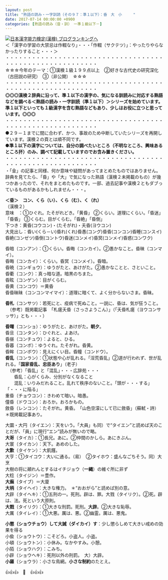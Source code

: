 ```yaml
---
layout: post
title: "熟語の読み・一字訓読（その９７：準１以下）：昏　大　小　　　"
date: 2017-07-14 00:00:00 +0900
categories: [熟語の読み（音・訓）　ー準１級以下－]
---
```


[![](/syuusyuu9701/assets/images/熟語の読み・一字訓読（その９７：準１以下）：昏-大-小--br_c_3028_1.gif)](http://blog.with2.net/link.php?1659096:3028 "日本漢字能力検定(漢検) ブログランキングへ")[日本漢字能力検定(漢検) ブログランキングへ](http://blog.with2.net/link.php?1659096:3028)  
＜「漢字の学習の大禁忌は作輟なり」・・・「作輟（サクテツ）」：やったりやらなかったりすること・・・＞  
・・・・・・・・・・・・・・・・・・・・・・・・・・・・・・・・・・・・・・・・・・・・・・・・・・・・・・・・・  
☆☆☆今年のテーマ：①漢検１級１９９点以上　②好きな古代史の研究深化（古田説の研究）　③（非公開）　☆☆☆　　  
・・・・・・・・・・・・・・・・・・・・・・・・・・・・・・・・・・・・・・・・・・・・・・・・・・・・・・・・・  
**◎◎◎漢検２辞典に沿って、準１以下の漢字の、気になる訓読みに対応する熟語などを調べる＜熟語の読み・一字訓読（準１以下）＞シリーズを始めています。準１以下といっても１級漢字を含む熟語などもあり、少しはお役に立つと思っています。◎◎◎**  
・・・・・・・・・・・・・・・・・・・・・・・・・・・・・・・・・・・・・・・・・・・・・・・・・・・・・・・・・  
●２９－１までに間に合わず、かつ、事故のため中断していたシリーズを再開しています。漢検２の頁とは順不同です。  
**●準１以下の漢字については、自分の調べたいところ（不明なところ、興味あるところ抔）のみ、調べて記載していますのでお含み置きください。**  
・・・・・・・・・・・・・・・・・・・・・・・・・・・・・・・・・・・・・・・・・・・・・・・・・・・・・・・・・  
・「金」の記事と同様、何か意味や疑問があってまとめたものではありません。辞典を見てたら、「昏」や「大」で気になった熟語（漢検２未掲載のもの）が幾つかあったので、それをまとめたものです。一部、過去記事や漢検２ともダブっているものがあるかもしれません・・・。  
  
**＜昏＞　コン、くら（い）、くら（む）、く（れ）**  
（漢検２）  
意味　：①ひぐれ。たそがれどき。「黄昏」 ②くらい。道理にくらい。「昏迷」「昏昏」 ③くらむ。目がくらむ。「昏絶」「昏倒」  
下つき：黄昏(コウコン)・(たそがれ)・夭昏(ヨウコン)  
大見出し：昏い(くら－い)昏れ(くれ)昏愚(コング)昏昏(コンコン)昏睡(コンスイ)昏絶(コンゼツ)昏倒(コントウ)昏迷(コンメイ)昏冥(コンメイ)昏惑(コンワク)  
  
昏暗（コンアン）：①くらい。昏晦（コンカイ）。②愚かなこと。昏昧（コンマイ）。  
昏晦（コンカイ）：くらい。昏冥（コンメイ）。昏暗。  
昏暁（コンギョウ）：ゆうがたと、あけがた。②愚かなことと、さといこと。  
昏衢（コンク）：真っ暗な道。暗黒のちまた。  
昏眩（コンゲン）：目がくらむ。  
昏黄（コンコウ）＝黄昏  
昏昏昧昧（コンコンマイマイ）：道理に暗くて、よく分からないさま。昏昧。  
  
**昏札**（コンサツ）：若死にと、疫病で死ぬこと。一説に、昏は、気が狂うこと。　  
　（参考）既掲載記事　「札瘥夭昏（さっさようこん）」（「夭昏札瘥（ヨウコンサッサ）」とも・・・）  
  
**昏曙**（コンショ）：ゆうがたと、あけがた。**朝夕**。  
昏旦（コンタン）：ひぐれと、よあけ。  
昏昼（コンチュウ）：よると、ひる。  
昏暮（コンボ）：ゆうぐれ。たそがれ。昏黄。  
昏眸（コンボウ）：見えにくい目。昏瞳（コンドウ）。  
**昏乱**（コンラン）：①状態や心が乱れる。「淫荒昏乱」②道が行われず、世が乱れる。「**国家昏乱、忠臣あり**」（老子）  
　（参考）「昏乱」と「混乱」・・・広辞苑・・・  
　　昏乱：心がくらみ、分別がなくなること  
　　混乱：いりみだれること。乱れて秩序のないこと。「頭が・・・する」「・・・に陥る」  
重昏（チョウコン）：きわめて暗い。暗愚。  
僮昏（ドウコン）：おろか。おろかもの。  
斂昏（レンコン）：たそがれ。黄昏。　「山色空濛にして已に斂昏」（蘇軾・詩）　　＊既掲載記事あり。  
  
  
大圜・大円（タイエン）：天をいう。「大員」も同）で“タイエン”と読めば天のことだが、「員」に現行“エン”読みが無いので略。  
**大哥**（タイカ）：①長兄。あに。②仲間のかしら。あにきぶん。  
大寰（タイカン）：天下。あめのした。  
**大歉**（タイケン）：大飢饉。  
大亨：①タイコウ：大いに通る。（易）　②タイホウ：盛んなごちそう。同）大烹  
大樹の将に顚れんとするはイチジョウ（**一縄**）の維ぐ所に非ず  
大稔（タイジン）＝豊作。  
**大廡**（タイブ）＝大廈  
**大柄**（タイヘイ）：大きな権力。　＊“おおがら”と読めば別の意。  
大辟（タイヘキ）：①五刑の一。死刑。辟は、罪。大戮（タイリク）。②死。辟は、法。死という大原則。  
**大戮**（タイリク）：①大きな刑罰。死刑。**大辟**。②大きな恥辱。  
大厲（タイレイ）：①大悪。厲は、悪。②幽霊。厲は、悪鬼。  
  
  
**小懲（ショウチョウ）して大誡（ダイカイ）す**：少し懲らしめて大きい戒めの効果を得る  
小偸（ショウトウ）：こそどろ。小盗人。小盗。  
小頓（ショウトン）：小休み。なかやすみ。小憩。  
小陌（ショウハク）：こみち。  
小辟（ショウヘキ）：死刑以外の刑罰。　大）大辟。  
**小羅**（ショウラ）：小さな鳥網。**小さな制約**のたとえ。  
  
👍👍👍　🐔　👍👍👍
